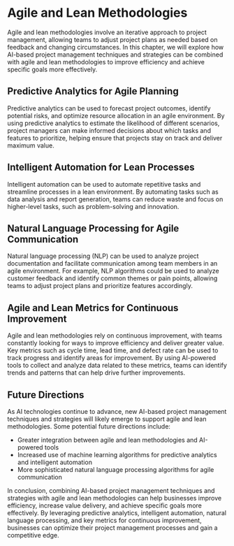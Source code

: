 Agile and Lean Methodologies
============================================================================================

Agile and lean methodologies involve an iterative approach to project management, allowing teams to adjust project plans as needed based on feedback and changing circumstances. In this chapter, we will explore how AI-based project management techniques and strategies can be combined with agile and lean methodologies to improve efficiency and achieve specific goals more effectively.

Predictive Analytics for Agile Planning
---------------------------------------

Predictive analytics can be used to forecast project outcomes, identify potential risks, and optimize resource allocation in an agile environment. By using predictive analytics to estimate the likelihood of different scenarios, project managers can make informed decisions about which tasks and features to prioritize, helping ensure that projects stay on track and deliver maximum value.

Intelligent Automation for Lean Processes
-----------------------------------------

Intelligent automation can be used to automate repetitive tasks and streamline processes in a lean environment. By automating tasks such as data analysis and report generation, teams can reduce waste and focus on higher-level tasks, such as problem-solving and innovation.

Natural Language Processing for Agile Communication
---------------------------------------------------

Natural language processing (NLP) can be used to analyze project documentation and facilitate communication among team members in an agile environment. For example, NLP algorithms could be used to analyze customer feedback and identify common themes or pain points, allowing teams to adjust project plans and prioritize features accordingly.

Agile and Lean Metrics for Continuous Improvement
-------------------------------------------------

Agile and lean methodologies rely on continuous improvement, with teams constantly looking for ways to improve efficiency and deliver greater value. Key metrics such as cycle time, lead time, and defect rate can be used to track progress and identify areas for improvement. By using AI-powered tools to collect and analyze data related to these metrics, teams can identify trends and patterns that can help drive further improvements.

Future Directions
-----------------

As AI technologies continue to advance, new AI-based project management techniques and strategies will likely emerge to support agile and lean methodologies. Some potential future directions include:

* Greater integration between agile and lean methodologies and AI-powered tools
* Increased use of machine learning algorithms for predictive analytics and intelligent automation
* More sophisticated natural language processing algorithms for agile communication

In conclusion, combining AI-based project management techniques and strategies with agile and lean methodologies can help businesses improve efficiency, increase value delivery, and achieve specific goals more effectively. By leveraging predictive analytics, intelligent automation, natural language processing, and key metrics for continuous improvement, businesses can optimize their project management processes and gain a competitive edge.
